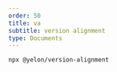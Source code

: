 ```yaml
---
order: 50
title: va
subtitle: version alignment
type: Documents
---
```


`npx @yelon/version-alignment`
